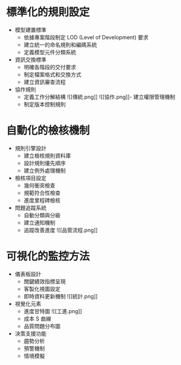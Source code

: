 # 標準化的規則設定
- 模型建置標準
	- 依據專案階段制定 LOD (Level of Development) 要求
	- 建立統一的命名規則和編碼系統
	- 定義模型元件分類系統
- 資訊交換標準
    - 明確各階段的交付要求
    - 制定檔案格式和交換方式
    - 建立資訊審查流程
- 協作規則
    - 定義工作分解結構
    ![[傳統.png]]
    ![[協作.png]]- 建立權限管理機制
    - 制定版本控制規則
# 自動化的檢核機制
- 規則引擎設計
    - 建立檢核規則資料庫
    - 設計規則優先順序
    - 建立例外處理機制
- 檢核項目設定
    - 幾何衝突檢查
    - 規範符合性檢查
    - 進度里程碑檢核
- 問題追蹤系統
    - 自動分類與分級
    - 建立通知機制
    - 追蹤改善進度
![[品管流程.png]]
# 可視化的監控方法
- 儀表板設計
    - 關鍵績效指標呈現
    - 客製化視圖設定
    - 即時資料更新機制
![[統計.png]]
- 視覺化元素
    - 進度甘特圖
![[工進.png]]
    - 成本 S 曲線
    - 品質問題分布圖
- 決策支援功能
    - 趨勢分析
    - 預警機制
    - 情境模擬
